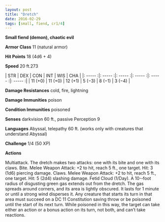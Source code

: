 ```yaml
---
layout: post
title: "Dretch"
date: 2016-02-29
tags: [small, fiend, cr1/4]
---
```


**Small fiend (demon), chaotic evil**

**Armor Class** 11 (natural armor)

**Hit Points** 18 (4d6 + 4)

**Speed** 20 ft.273

|   STR   |   DEX   |   CON   |   INT   |   WIS   |   CHA   |
|: ----- :|: ----- :|: ----- :|: ----- :|: ----- :|: ----- :|
| 11 (+0) | 11 (+0) | 12 (+1) | 5 (−3) | 8 (−1) | 3 (−4) |

**Damage Resistances** cold, fire, lightning 

**Damage Immunities** poison 

**Condition Immunities** poisoned 

**Senses** darkvision 60 ft., passive Perception 9 

**Languages** Abyssal, telepathy 60 ft. (works only with creatures that understand Abyssal) 

**Challenge** 1/4 (50 XP)

**Actions** 

Multiattack. The dretch makes two attacks: one with its bite and one with its claws. Bite. Melee Weapon Attack: +2 to hit, reach 5 ft., one target. Hit: 3 (1d6) piercing damage. Claws. Melee Weapon Attack: +2 to hit, reach 5 ft., one target. Hit: 5 (2d4) slashing damage. Fetid Cloud (1/Day). A 10-­‐foot radius of disgusting green gas extends out from the dretch. The gas spreads around corners, and its area is lightly obscured. It lasts for 1 minute or until a strong wind disperses it. Any creature that starts its turn in that area must succeed on a DC 11 Constitution saving throw or be poisoned until the start of its next turn. While poisoned in this way, the target can take either an action or a bonus action on its turn, not both, and can’t take reactions.